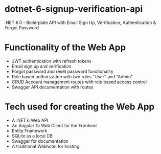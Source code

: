 # dotnet-6-signup-verification-api

.NET 6.0 - Boilerplate API with Email Sign Up, Verification, Authentication & Forgot Password

# Functionality of the Web App

- JWT authentication with refresh tokens
- Email sign up and verification
- Forgot password and reset password functionality
- Role based authorization with two roles "User" and "Admin"
- CRUD Account management routes with role based access control
- Swagger API documentation with routes

# Tech used for creating the Web App

- A .NET 6 Web API
- An Angular 15 Web Client for the Frontend
- Entity Framework
- SQLite as a local DB
- Swagger for documentation
- A traditional Webhotel for hosting
